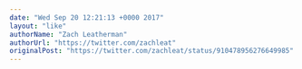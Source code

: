 ```yaml
---
date: "Wed Sep 20 12:21:13 +0000 2017"
layout: "like"
authorName: "Zach Leatherman"
authorUrl: "https://twitter.com/zachleat"
originalPost: "https://twitter.com/zachleat/status/910478956276649985"
---
```

